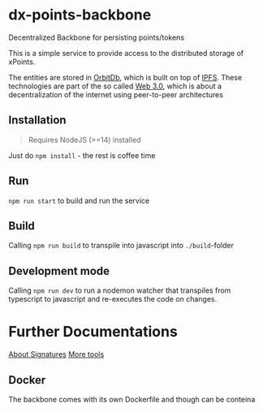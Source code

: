 # dx-points-backbone

Decentralized Backbone for persisting points/tokens

This is a simple service to provide access to the distributed
storage of xPoints.

The entities are stored in [OrbitDb](https://orbitdb.org), which is built
on top of [IPFS](https://ipfs.io). These technologies are part of
the so called [Web 3.0](https://medium.com/bitfishlabs/the-decentralized-internet-is-here-web-3-0-and-the-future-of-blockchain-powered-future-f16ff02584a9),
which is about a decentralization of the internet using peer-to-peer architectures

## Installation

> Requires NodeJS (>=14) installed

Just do `npm install` - the rest is coffee time

## Run

`npm run start` to build and run the service

## Build

Calling `npm run build` to transpile into javascript into `./build`-folder

## Development mode

Calling `npm run dev` to run a nodemon watcher that transpiles
from typescript to javascript and re-executes the code on changes.

# Further Documentations

[About Signatures](./SIGNING.MD)
[More tools](./TOOLS.MD)

## Docker

The backbone comes with its own Dockerfile and though can be conteina
